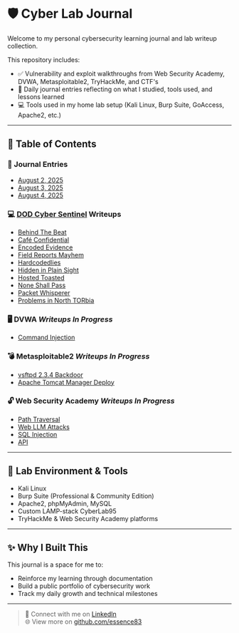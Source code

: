 # 🛡️ Cyber Lab Journal

Welcome to my personal cybersecurity learning journal and lab writeup collection.

This repository includes:
- ✅ Vulnerability and exploit walkthroughs from Web Security Academy, DVWA, Metasploitable2, TryHackMe, and CTF's
- 🧠 Daily journal entries reflecting on what I studied, tools used, and lessons learned
- 💻 Tools used in my home lab setup (Kali Linux, Burp Suite, GoAccess, Apache2, etc.)

---

## 📁 Table of Contents

### 📝 Journal Entries
- [August 2, 2025](journal/2025-08-02.md)
- [August 3, 2025](journal/2025-08-03.md)
- [August 4, 2025](journal/2025-08-04.md)


### 💻 [DOD Cyber Sentinel](dod-cyber-challenge) Writeups
- [Behind The Beat](dod-cyber-challenge/writeups/Behind-the-beat/index.md)
- [Café Confidential](dod-cyber-challenge/writeups/Café-Confidential/index.md)
- [Encoded Evidence](dod-cyber-challenge/writeups/Encoded-Evidence/index.md)
- [Field Reports Mayhem](dod-cyber-challenge/writeups/Field-Reports-Mayhem/index.md)
- [Hardcodedlies](dod-cyber-challenge/writeups/Hardcodedlies/index.md)
- [Hidden in Plain Sight](dod-cyber-challenge/writeups/Hidden-in-plain-sight/index.md)
- [Hosted Toasted](dod-cyber-challenge/writeups/Hosted-Toasted/index.md)
- [None Shall Pass](dod-cyber-challenge/writeups/None-Shall-Pass/index.md)
- [Packet Whisperer](dod-cyber-challenge/writeups/Packet-Whisperer/index.md)
- [Problems in North TORbia](dod-cyber-challenge/writeups/Problems-in-North-TORbia/index.md)

### 🖥️ DVWA *Writeups In Progress*
- [Command Injection](writeups/DVWA/command-injection.md)

### 💣 Metasploitable2 *Writeups In Progress*
- [vsftpd 2.3.4 Backdoor](writeups/metasploitable2/vsftpd-backdoor.md)
- [Apache Tomcat Manager Deploy](writeups/metasploitable2/tomcat-manager.md)

### 🔓 Web Security Academy *Writeups In Progress*
- [Path Traversal](writeups/web-security-academy/path-traversal.md)
- [Web LLM Attacks](writeups/web-security-academy/web-llm-attacks.md)
- [SQL Injection](writeups/web-security-academy/sql.md)
- [API](writeups/web-security-academy/api.md)

---

## 🚀 Lab Environment & Tools

- Kali Linux
- Burp Suite (Professional & Community Edition)
- Apache2, phpMyAdmin, MySQL
- Custom LAMP-stack CyberLab95
- TryHackMe & Web Security Academy platforms

---

## ✨ Why I Built This

This journal is a space for me to:
- Reinforce my learning through documentation
- Build a public portfolio of cybersecurity work
- Track my daily growth and technical milestones

---

> 📌 Connect with me on [LinkedIn](https://linkedin.com/in/essence-d)  
> 🌐 View more on [github.com/essence83](https://github.com/essenced83)
